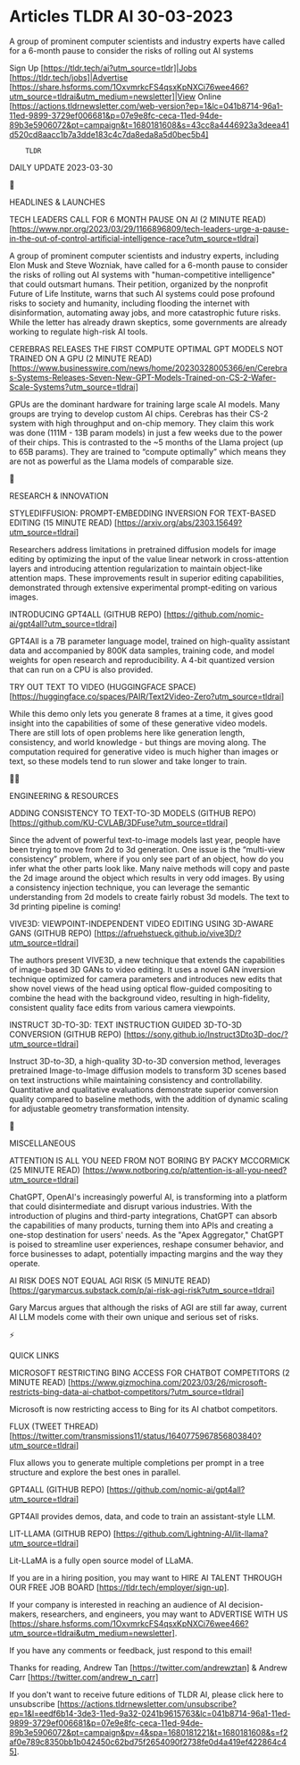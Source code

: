# Articles TLDR AI 30-03-2023

A group of prominent computer scientists and industry experts have
called for a 6-month pause to consider the risks of rolling out AI
systems  

Sign Up [https://tldr.tech/ai?utm_source=tldr]|Jobs
[https://tldr.tech/jobs]|Advertise
[https://share.hsforms.com/1OxvmrkcFS4qsxKpNXCi76wee466?utm_source=tldrai&utm_medium=newsletter]|View
Online
[https://actions.tldrnewsletter.com/web-version?ep=1&lc=041b8714-96a1-11ed-9899-3729ef006681&p=07e9e8fc-ceca-11ed-94de-89b3e5906072&pt=campaign&t=1680181608&s=43cc8a4446923a3deea41d520cd8aacc1b7a3dde183c4c7da8eda8a5d0bec5b4]


		TLDR 

DAILY UPDATE 2023-03-30

🚀 

HEADLINES & LAUNCHES

TECH LEADERS CALL FOR 6 MONTH PAUSE ON AI (2 MINUTE READ)
[https://www.npr.org/2023/03/29/1166896809/tech-leaders-urge-a-pause-in-the-out-of-control-artificial-intelligence-race?utm_source=tldrai]


A group of prominent computer scientists and industry experts,
including Elon Musk and Steve Wozniak, have called for a 6-month pause
to consider the risks of rolling out AI systems with
"human-competitive intelligence" that could outsmart humans. Their
petition, organized by the nonprofit Future of Life Institute, warns
that such AI systems could pose profound risks to society and
humanity, including flooding the internet with disinformation,
automating away jobs, and more catastrophic future risks. While the
letter has already drawn skeptics, some governments are already
working to regulate high-risk AI tools. 

CEREBRAS RELEASES THE FIRST COMPUTE OPTIMAL GPT MODELS NOT TRAINED ON
A GPU (2 MINUTE READ)
[https://www.businesswire.com/news/home/20230328005366/en/Cerebras-Systems-Releases-Seven-New-GPT-Models-Trained-on-CS-2-Wafer-Scale-Systems?utm_source=tldrai]


GPUs are the dominant hardware for training large scale AI models.
Many groups are trying to develop custom AI chips. Cerebras has their
CS-2 system with high throughput and on-chip memory. They claim this
work was done (111M - 13B param models) in just a few weeks due to the
power of their chips. This is contrasted to the ~5 months of the Llama
project (up to 65B params). They are trained to “compute
optimally” which means they are not as powerful as the Llama models
of comparable size. 

🧠 

RESEARCH & INNOVATION

STYLEDIFFUSION: PROMPT-EMBEDDING INVERSION FOR TEXT-BASED EDITING (15
MINUTE READ) [https://arxiv.org/abs/2303.15649?utm_source=tldrai] 

Researchers address limitations in pretrained diffusion models for
image editing by optimizing the input of the value linear network in
cross-attention layers and introducing attention regularization to
maintain object-like attention maps. These improvements result in
superior editing capabilities, demonstrated through extensive
experimental prompt-editing on various images. 

INTRODUCING GPT4ALL (GITHUB REPO)
[https://github.com/nomic-ai/gpt4all?utm_source=tldrai] 

GPT4All is a 7B parameter language model, trained on high-quality
assistant data and accompanied by 800K data samples, training code,
and model weights for open research and reproducibility. A 4-bit
quantized version that can run on a CPU is also provided. 

TRY OUT TEXT TO VIDEO (HUGGINGFACE SPACE)
[https://huggingface.co/spaces/PAIR/Text2Video-Zero?utm_source=tldrai]


While this demo only lets you generate 8 frames at a time, it gives
good insight into the capabilities of some of these generative video
models. There are still lots of open problems here like generation
length, consistency, and world knowledge - but things are moving
along. The computation required for generative video is much higher
than images or text, so these models tend to run slower and take
longer to train. 

🧑‍💻 

ENGINEERING & RESOURCES

ADDING CONSISTENCY TO TEXT-TO-3D MODELS (GITHUB REPO)
[https://github.com/KU-CVLAB/3DFuse?utm_source=tldrai] 

Since the advent of powerful text-to-image models last year, people
have been trying to move from 2d to 3d generation. One issue is the
“multi-view consistency” problem, where if you only see part of an
object, how do you infer what the other parts look like. Many naive
methods will copy and paste the 2d image around the object which
results in very odd images. By using a consistency injection
technique, you can leverage the semantic understanding from 2d models
to create fairly robust 3d models. The text to 3d printing pipeline is
coming! 

VIVE3D: VIEWPOINT-INDEPENDENT VIDEO EDITING USING 3D-AWARE GANS
(GITHUB REPO)
[https://afruehstueck.github.io/vive3D/?utm_source=tldrai] 

The authors present VIVE3D, a new technique that extends the
capabilities of image-based 3D GANs to video editing. It uses a novel
GAN inversion technique optimized for camera parameters and introduces
new edits that show novel views of the head using optical flow-guided
compositing to combine the head with the background video, resulting
in high-fidelity, consistent quality face edits from various camera
viewpoints. 

INSTRUCT 3D-TO-3D: TEXT INSTRUCTION GUIDED 3D-TO-3D CONVERSION (GITHUB
REPO) [https://sony.github.io/Instruct3Dto3D-doc/?utm_source=tldrai] 

Instruct 3D-to-3D, a high-quality 3D-to-3D conversion method,
leverages pretrained Image-to-Image diffusion models to transform 3D
scenes based on text instructions while maintaining consistency and
controllability. Quantitative and qualitative evaluations demonstrate
superior conversion quality compared to baseline methods, with the
addition of dynamic scaling for adjustable geometry transformation
intensity. 

🎁 

MISCELLANEOUS

ATTENTION IS ALL YOU NEED FROM NOT BORING BY PACKY MCCORMICK (25
MINUTE READ)
[https://www.notboring.co/p/attention-is-all-you-need?utm_source=tldrai]


ChatGPT, OpenAI's increasingly powerful AI, is transforming into a
platform that could disintermediate and disrupt various industries.
With the introduction of plugins and third-party integrations, ChatGPT
can absorb the capabilities of many products, turning them into APIs
and creating a one-stop destination for users' needs. As the "Apex
Aggregator," ChatGPT is poised to streamline user experiences, reshape
consumer behavior, and force businesses to adapt, potentially
impacting margins and the way they operate. 

AI RISK DOES NOT EQUAL AGI RISK (5 MINUTE READ)
[https://garymarcus.substack.com/p/ai-risk-agi-risk?utm_source=tldrai]


Gary Marcus argues that although the risks of AGI are still far away,
current AI LLM models come with their own unique and serious set of
risks. 

⚡ 

QUICK LINKS

MICROSOFT RESTRICTING BING ACCESS FOR CHATBOT COMPETITORS (2 MINUTE
READ)
[https://www.gizmochina.com/2023/03/26/microsoft-restricts-bing-data-ai-chatbot-competitors/?utm_source=tldrai]


Microsoft is now restricting access to Bing for its AI chatbot
competitors. 

FLUX (TWEET THREAD)
[https://twitter.com/transmissions11/status/1640775967856803840?utm_source=tldrai]


Flux allows you to generate multiple completions per prompt in a tree
structure and explore the best ones in parallel. 

GPT4ALL (GITHUB REPO)
[https://github.com/nomic-ai/gpt4all?utm_source=tldrai] 

GPT4All provides demos, data, and code to train an assistant-style
LLM. 

LIT-LLAMA (GITHUB REPO)
[https://github.com/Lightning-AI/lit-llama?utm_source=tldrai] 

Lit-LLaMA is a fully open source model of LLaMA. 

If you are in a hiring position, you may want to HIRE AI TALENT
THROUGH OUR FREE JOB BOARD [https://tldr.tech/employer/sign-up]. 

If your company is interested in reaching an audience of AI
decision-makers, researchers, and engineers, you may want to ADVERTISE
WITH US
[https://share.hsforms.com/1OxvmrkcFS4qsxKpNXCi76wee466?utm_source=tldrai&utm_medium=newsletter].


If you have any comments or feedback, just respond to this email! 

Thanks for reading, 
Andrew Tan [https://twitter.com/andrewztan] & Andrew Carr
[https://twitter.com/andrew_n_carr] 

If you don't want to receive future editions of TLDR AI, please click
here to unsubscribe
[https://actions.tldrnewsletter.com/unsubscribe?ep=1&l=eedf6b14-3de3-11ed-9a32-0241b9615763&lc=041b8714-96a1-11ed-9899-3729ef006681&p=07e9e8fc-ceca-11ed-94de-89b3e5906072&pt=campaign&pv=4&spa=1680181221&t=1680181608&s=f2af0e789c8350bb1b042450c62bd75f2654090f2738fe0d4a419ef422864c45].


 
